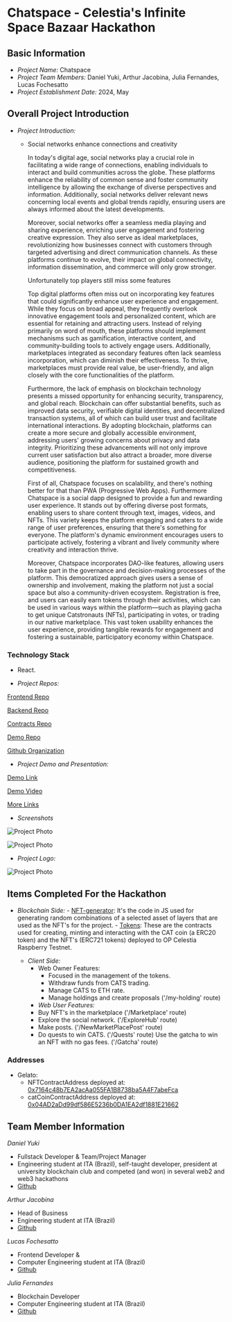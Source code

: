 # Chatspace - Celestia's Infinite Space Bazaar Hackathon

## Basic Information
- *Project Name:* Chatspace
- *Project Team Members:* Daniel Yuki, Arthur Jacobina, Julia Fernandes, Lucas Fochesatto
- *Project Establishment Date:* 2024, May


## Overall Project Introduction

- *Project Introduction:*

  - Social networks enhance connections and creativity

	In today's digital age, social networks play a crucial role in facilitating a wide range of connections, enabling individuals to interact and build communities across the globe. These platforms enhance the reliability of common sense and foster community intelligence by allowing the exchange of diverse perspectives and information. Additionally, social networks deliver relevant news concerning local events and global trends rapidly, ensuring users are always informed about the latest developments.

	Moreover, social networks offer a seamless media playing and sharing experience, enriching user engagement and fostering creative expression. They also serve as ideal marketplaces, revolutionizing how businesses connect with customers through targeted advertising and direct communication channels. As these platforms continue to evolve, their impact on global connectivity, information dissemination, and commerce will only grow stronger.

	Unfortunatelly top players still miss some features

	Top digital platforms often miss out on incorporating key features that could significantly enhance user experience and engagement. While they focus on broad appeal, they frequently overlook innovative engagement tools and personalized content, which are essential for retaining and attracting users. Instead of relying primarily on word of mouth, these platforms should implement mechanisms such as gamification, interactive content, and community-building tools to actively engage users. Additionally, marketplaces integrated as secondary features often lack seamless incorporation, which can diminish their effectiveness. To thrive, marketplaces must provide real value, be user-friendly, and align closely with the core functionalities of the platform.

	Furthermore, the lack of emphasis on blockchain technology presents a missed opportunity for enhancing security, transparency, and global reach. Blockchain can offer substantial benefits, such as improved data security, verifiable digital identities, and decentralized transaction systems, all of which can build user trust and facilitate international interactions. By adopting blockchain, platforms can create a more secure and globally accessible environment, addressing users' growing concerns about privacy and data integrity. Prioritizing these advancements will not only improve current user satisfaction but also attract a broader, more diverse audience, positioning the platform for sustained growth and competitiveness.

	First of all, Chatspace focuses on scalability, and there's nothing better for that than PWA (Progressive Web Apps). Furthermore Chatspace is a social dapp designed to provide a fun and rewarding user experience. It stands out by offering diverse post formats, enabling users to share content through text, images, videos, and NFTs. This variety keeps the platform engaging and caters to a wide range of user preferences, ensuring that there's something for everyone. The platform's dynamic environment encourages users to participate actively, fostering a vibrant and lively community where creativity and interaction thrive.

	Moreover, Chatspace incorporates DAO-like features, allowing users to take part in the governance and decision-making processes of the platform. This democratized approach gives users a sense of ownership and involvement, making the platform not just a social space but also a community-driven ecosystem. Registration is free, and users can easily earn tokens through their activities, which can be used in various ways within the platform—such as playing gacha to get unique Catstronauts (NFTs), participating in votes, or trading in our native marketplace. This vast token usability enhances the user experience, providing tangible rewards for engagement and fostering a sustainable, participatory economy within Chatspace.


### Technology Stack

- React.

- *Project Repos:*

[Frontend Repo](https://github.com/Celestia-Hackathon/frontend)

[Backend Repo](https://github.com/Celestia-Hackathon/backend)

[Contracts Repo](https://github.com/Celestia-Hackathon/contracts)

[Demo Repo](https://github.com/Celestia-Hackathon/Demo)

[Github Organization](https://github.com/Celestia-Hackathon)

- *Project Demo and Presentation:*

[Demo Link](https://chatspace-frontend.vercel.app/)

[Demo Video](https://youtu.be/CY2z63xffAA)

[More Links](https://drive.google.com/drive/folders/1HAp2bUpQyWIcDGt0_aQGLl-mCZX5_pCn?usp=sharing)

- *Screenshots*

![Project Photo](public/screenshot_mobile_feed.png)

![Project Photo](public/screenshot_mobile_gacha.png)

- *Project Logo:* 

![Project Photo](public/Chatspace_logo.png)


## Items Completed For the Hackathon

- *Blockchain Side:*
      - [NFT-generator](https://github.com/Celestia-Hackathon/NFT-generator): It's the code in JS used for generating random combinations of a selected asset of layers that are used as the NFT's for the project.
      - [Tokens](https://github.com/Celestia-Hackathon/ERC721-ERC20): These are the contracts used for creating, minting and interacting with the CAT coin (a ERC20 token) and the NFT's (ERC721 tokens) deployed to OP Celestia Raspberry Testnet.

  - *Client Side:*
    - Web Owner Features:
      - Focused in the management of the tokens.
      - Withdraw funds from CATS trading.
      - Manage CATS to ETH rate.
      - Manage holdings and create proposals ('/my-holding' route)
    - *Web User Features:*
	- Buy NFT's in the marketplace ('/Marketplace' route)
	- Explore the social network. ('/ExploreHub' route)
	- Make posts. ('/NewMarketPlacePost' route)
	- Do quests to win CATS. ('/Quests' route)
Use the gatcha to win an NFT with no gas fees. ('/Gatcha' route)

### Addresses

- Gelato:
   - NFTContractAddress deployed at:  [0x7164c48b7EA2acAa055FA1B8738ba5A4F7abeFca](https://opcelestia-raspberry.gelatoscout.com/address/0x7164c48b7EA2acAa055FA1B8738ba5A4F7abeFca)
   - catCoinContractAddress deployed at:  [0x04AD2aDd99df586E5236b0DA1EA2df1881E21662](https://opcelestia-raspberry.gelatoscout.com/address/0x04AD2aDd99df586E5236b0DA1EA2df1881E21662)


## Team Member Information
*Daniel Yuki*
 - Fullstack Developer & Team/Project Manager
 - Engineering student at ITA (Brazil), self-taught developer, president at university blockchain club and competed (and won) in several web2 and web3 hackathons
 - [Github](https://github.com/DanielYuki)

*Arthur Jacobina*
 - Head of Business
 - Engineering student at ITA (Brazil)
 - [Github](https://github.com/Arthur-Jacobina)

*Lucas Fochesatto*
 - Frontend Developer &
 - Computer Engineering student at ITA (Brazil)
 - [Github](https://github.com/lucas-fochesatto)

*Julia Fernandes*
 - Blockchain Developer
 - Computer Engineering student at ITA (Brazil)
 - [Github](https://github.com/JFernandesLO)


